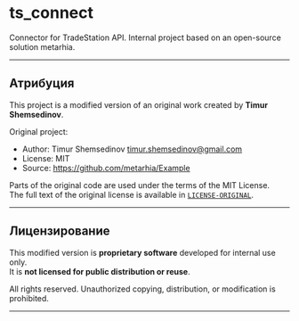 # ts_connect

Connector for TradeStation API.
Internal project based on an open-source solution metarhia.

---

## Атрибуция

This project is a modified version of an original work created by **Timur Shemsedinov**.

Original project:
- Author: Timur Shemsedinov <timur.shemsedinov@gmail.com>
- License: MIT
- Source: https://github.com/metarhia/Example

Parts of the original code are used under the terms of the MIT License.  
The full text of the original license is available in [`LICENSE-ORIGINAL`](./LICENSE-ORIGINAL).

---

## Лицензирование

This modified version is **proprietary software** developed for internal use only.  
It is **not licensed for public distribution or reuse**.

All rights reserved. Unauthorized copying, distribution, or modification is prohibited.

---